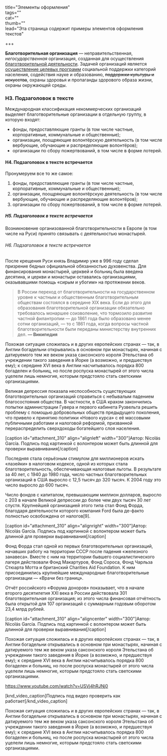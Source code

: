 title="Элементы оформления"  
tags=""  
cat=""  
thumb=""  
lead="Эта страница содержит примеры элементов оформления текстов"  

+++

<strong>Благотворительная организация</strong> — неправительственная, <em>негосударственная</em> организация, созданная для осуществления <a href="https://ru.wikipedia.org/wiki/Благотворительная_организация" target="_blank" rel="noopener">благотворительной деятельности</a>. Задачей организаций является <ins datetime="2017-09-11T07:54:16+00:00">осуществление целевых программ</ins> социальной поддержки категорий населения, содействия науке и образованию, <del datetime="2017-09-11T07:54:16+00:00">поддержки культуры и искусства</del>, охраны здоровья и пропаганды здорового образа жизни, охраны окружающей среды.

<h3>H3. Подзаголовок в текcте</h3>

Международная классификация некоммерческих организаций выделяет благотворительные организации в отдельную группу, в которую входят:

<ul>
    <li>фонды, предоставляющие гранты (в том числе частные, корпоративные, коммунальные и общественные);</li>
    <li>организации, поощряющие волонтёрскую деятельность (в том числе вербующие, обучающие и распределяющие волонтёров);</li>
    <li>организации по сбору пожертвований, в том числе в форме лотерей.</li>
</ul>

<h4>H4. Подзаголовок в текcте встречается</h4>

Пронумеруем все то же самое:

<ol>
    <li>фонды, предоставляющие гранты (в том числе частные, корпоративные, коммунальные и общественные);</li>
    <li>организации, поощряющие волонтёрскую деятельность (в том числе вербующие, обучающие и распределяющие волонтёров);</li>
    <li>организации по сбору пожертвований, в том числе в форме лотерей.</li>
</ol>

<h5>H5. Подзаголовок в текcте встречается</h5>

Возникновение организованной благотворительности в Европе (в том числе на Руси) принято связывать с деятельностью монастырей.

<h6>H6. Подзаголовок в текcте встречается</h6>

После крещения Руси князь Владимир уже в 996 году сделал призрение бедных официальной обязанностью духовенства. Для финансирования монастырей, церквей и больниц была введена десятина, и церкви и монастыри оставались организациями, оказывавшими помощь «сирым и убогим» на протяжении веков.

<blockquote>В России переход от благотворительности на государственном уровне к частным и общественным благотворительным обществам состоялся в середине XIX века. Если до этого для образования благотворительной организации обязательно требовалось монаршее соизволение, что тормозило развитие частной филантропии — до 1861 года было образовано менее сотни организаций, — то с 1861 года, когда вопросы частной благотворительности были переданы министерству внутренних дел.
<strong>— Википедия</strong></blockquote>

Похожая ситуация сложилась и в других европейских странах — так, в Англии богадельни открывались в основном при монастырях, начиная с датируемого тем же веком указа саксонского короля Этельстана об учреждении такого заведения в Йорке (а возможно, и предшествуя ему); к середине XVI века в Англии насчитывалось порядка 800 богаделен и больниц, но после роспуска монастырей от этого числа уцелели лишь немногие, которым предстояло стать светскими организациями.

Великая депрессия показала неспособность существующих благотворительных организаций справиться с небывалым падением благосостояния общества. В частности, в США крахом закончились попытки администрации Гувера и первого кабинета Рузвельта решить проблему с помощью добровольных обществ предыдущего поколения, что привело к принятию политики «Нового курса» с её массовыми публичными работами и налоговой реформой, призванной перераспределить сверхдоходы богатейшего слоя населения.

[caption id="attachment_310" align="alignleft" width="300"]<img class="wp-image-310 size-medium" src="https://upload.wikimedia.org/wikipedia/commons/0/06/Photographer.jpg" alt="" />Автор: Nicolás García. Подпись под картинкой с волонтером может быть длинной для проверки выравнивания[/caption]

Последняя стала серьёзным стимулом для миллионеров искать «лазейки» в налоговом кодексе, одной из которых стала благотворительность, обеспечивающая налоговые льготы. В результате за 40 лет, с 1940 до 1980 года, число частных благотворительных организаций в США выросло с 12,5 тысяч до 320 тысяч. К 2004 году это число выросло до 600 тысяч.

Число фондов с капиталом, превышающим миллион долларов, выросло с 203 в начале Великой депрессии до более чем двух тысяч 30 лет спустя. Крупнейшей организацией этого типа стал Фонд Форда, благодаря деятельности которого компания Ford была де-факто полностью освобождена от налогов[9].

[caption id="attachment_310" align="alignright" width="300"]<img class="wp-image-310 size-medium" src="https://upload.wikimedia.org/wikipedia/commons/0/06/Photographer.jpg" alt="" />Автор: Nicolás García. Подпись под картинкой с волонтером может быть длинной для проверки выравнивания[/caption]

Фонд Форда стал одной из первых благотворительных организаций, начавших работу на территории СССР после падения «железного занавеса». Вместе с ним на территории бывшего социалистического лагеря действовали Фонд Макартуров, Фонд Сороса, Фонд Чарльза Стюарта Мотта и британский Charities Aid Foundation. К ним присоединились крупнейшие международные благотворительные организации — «Врачи без границ».

Отчёт российского «Форума доноров» показывает, что в начале второго десятилетия XXI века в России действовала 301 благотворительная организация; из этого числа финансовая отчётность была открытой для 107 организаций с суммарным годовым оборотом 23,4 млрд рублей.

[caption id="attachment_310" align="aligncenter" width="300"]<img class="wp-image-310 size-medium" src="https://upload.wikimedia.org/wikipedia/commons/0/06/Photographer.jpg" alt="" />Автор: Nicolás García. Подпись под картинкой с волонтером может быть длинной для проверки выравнивания[/caption]

Похожая ситуация сложилась и в других европейских странах — так, в Англии богадельни открывались в основном при монастырях, начиная с датируемого тем же веком указа саксонского короля Этельстана об учреждении такого заведения в Йорке (а возможно, и предшествуя ему); к середине XVI века в Англии насчитывалось порядка 800 богаделен и больниц, но после роспуска монастырей от этого числа уцелели лишь немногие, которым предстояло стать светскими организациями.

https://www.youtube.com/watch?v=USVj4hRJNj0

[knd_video_caption]Подпись под видео проверить как работает[/knd_video_caption]

Похожая ситуация сложилась и в других европейских странах — так, в Англии богадельни открывались в основном при монастырях, начиная с датируемого тем же веком указа саксонского короля Этельстана об учреждении такого заведения в Йорке (а возможно, и предшествуя ему); к середине XVI века в Англии насчитывалось порядка 800 богаделен и больниц, но после роспуска монастырей от этого числа уцелели лишь немногие, которым предстояло стать светскими организациями.